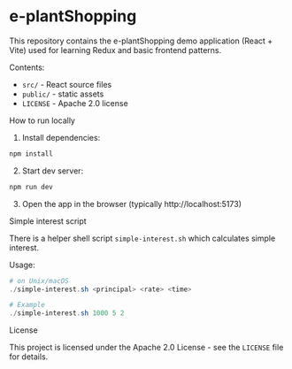 # e-plantShopping

This repository contains the e-plantShopping demo application (React + Vite) used for learning Redux and basic frontend patterns.

Contents:
- `src/` - React source files
- `public/` - static assets
- `LICENSE` - Apache 2.0 license

How to run locally

1. Install dependencies:

```powershell
npm install
```

2. Start dev server:

```powershell
npm run dev
```

3. Open the app in the browser (typically http://localhost:5173)

Simple interest script

There is a helper shell script `simple-interest.sh` which calculates simple interest.

Usage:

```powershell
# on Unix/macOS
./simple-interest.sh <principal> <rate> <time>

# Example
./simple-interest.sh 1000 5 2
```

License

This project is licensed under the Apache 2.0 License - see the `LICENSE` file for details.